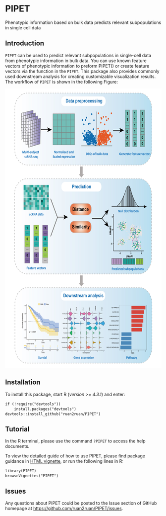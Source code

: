 # PIPET

Phenotypic information based on bulk data predicts relevant subpopulations in single cell data

## Introduction

`PIPET` can be used to predict relevant subpopulations in single-cell data from phenotypic information in bulk data. You can use known feature vectors of phenotypic information to preform PIPET() or create feature vectors via the function in the `PIPET`. This package also provides commonly used downstream analysis for creating customizable visualization results. The workflow of `PIPET` is shown in the following Figure:

<p align="center">
<img src=Figure_PIPET.jpg height="900" width="610">
</p>

## Installation

To install this package, start R (*version >= 4.3.1*) and enter:

``` {r}
if (!require("devtools")) 
    install.packages("devtools")
devtools::install_github("ruan2ruan/PIPET")
```

## Tutorial

In the R terminal, please use the command `?PIPET` to access the help documents.

To view the detailed guide of how to use PIPET, please find package guidance in [HTML vignette](https://xlucpu.github.io/MOVICS/MOVICS-VIGNETTE.html), or run the following lines in R:

```{r}
library(PIPET)
browseVignettes("PIPET")
```

## Issues

Any questions about PIPET could be posted to the Issue section of GitHub homepage at https://github.com/ruan2ruan/PIPET/issues.

